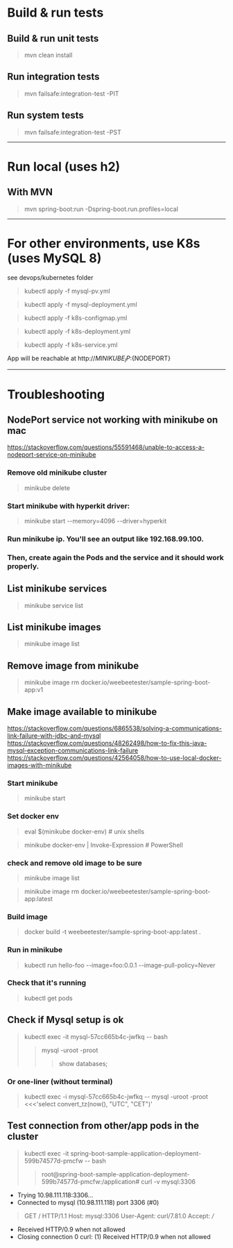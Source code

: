# Build & run tests

## Build & run unit tests
>mvn clean install

## Run integration tests
>mvn failsafe:integration-test -PIT

## Run system tests
>mvn failsafe:integration-test -PST

---

# Run local (uses h2)
## With MVN
>mvn spring-boot:run -Dspring-boot.run.profiles=local

---

# For other environments, use K8s (uses MySQL 8)
see devops/kubernetes folder
>kubectl apply -f mysql-pv.yml

>kubectl apply -f mysql-deployment.yml

>kubectl apply -f k8s-configmap.yml

>kubectl apply -f k8s-deployment.yml

>kubectl apply -f k8s-service.yml

App will be reachable at http://${MINIKUBE_IP}:${NODEPORT}

---

# Troubleshooting

## NodePort service not working with minikube on mac
https://stackoverflow.com/questions/55591468/unable-to-access-a-nodeport-service-on-minikube

### Remove old minikube cluster
>minikube delete
### Start minikube with hyperkit driver:
>minikube start --memory=4096 --driver=hyperkit

### Run minikube ip. You'll see an output like 192.168.99.100.

### Then, create again the Pods and the service and it should work properly.



## List minikube services
>minikube service list

## List minikube images
>minikube image list

## Remove image from minikube
>minikube image rm docker.io/weebeetester/sample-spring-boot-app:v1

## Make image available to minikube
https://stackoverflow.com/questions/6865538/solving-a-communications-link-failure-with-jdbc-and-mysql
https://stackoverflow.com/questions/48262498/how-to-fix-this-java-mysql-exception-communications-link-failure
https://stackoverflow.com/questions/42564058/how-to-use-local-docker-images-with-minikube
### Start minikube
>minikube start
### Set docker env
>eval $(minikube docker-env)             # unix shells

>minikube docker-env | Invoke-Expression # PowerShell
### check and remove old image to be sure 
>minikube image list

>minikube image rm docker.io/weebeetester/sample-spring-boot-app:latest

### Build image
>docker build -t weebeetester/sample-spring-boot-app:latest .
### Run in minikube
>kubectl run hello-foo --image=foo:0.0.1 --image-pull-policy=Never
### Check that it's running
>kubectl get pods


## Check if Mysql setup is ok
>kubectl exec -it mysql-57cc665b4c-jwfkq -- bash
>>mysql -uroot -proot
>>>show databases;

### Or one-liner (without terminal)
>kubectl exec -i mysql-57cc665b4c-jwfkq -- mysql -uroot -proot <<<'select convert_tz(now(), "UTC", "CET")'

## Test connection from other/app pods in the cluster
>kubectl exec -it spring-boot-sample-application-deployment-599b74577d-pmcfw -- bash
>>root@spring-boot-sample-application-deployment-599b74577d-pmcfw:/application# curl -v mysql:3306
*   Trying 10.98.111.118:3306...
* Connected to mysql (10.98.111.118) port 3306 (#0)
> GET / HTTP/1.1
> Host: mysql:3306
> User-Agent: curl/7.81.0
> Accept: */*
>
* Received HTTP/0.9 when not allowed
* Closing connection 0
  curl: (1) Received HTTP/0.9 when not allowed
